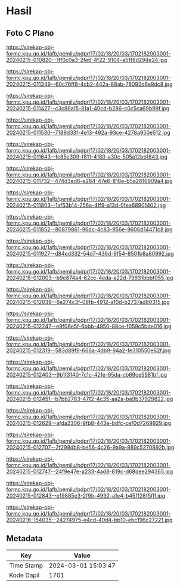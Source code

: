 # Hasil

## Foto C Plano

https://sirekap-obj-formc.kpu.go.id/1afb/pemilu/pdpr/17/02/18/20/03/1702182003001-20240215-010820--1ff0c0a3-2fe6-4f22-9104-a51f8d294e24.jpg

https://sirekap-obj-formc.kpu.go.id/1afb/pemilu/pdpr/17/02/18/20/03/1702182003001-20240215-011349--60c76ff8-4cb2-442a-88ab-78092d6e9dc8.jpg

https://sirekap-obj-formc.kpu.go.id/1afb/pemilu/pdpr/17/02/18/20/03/1702182003001-20240215-011427--c3c86a15-81a1-40cd-b286-c0c5ca69b99f.jpg

https://sirekap-obj-formc.kpu.go.id/1afb/pemilu/pdpr/17/02/18/20/03/1702182003001-20240215-011530--7189d33f-4e13-492a-93ce-4278a950e512.jpg

https://sirekap-obj-formc.kpu.go.id/1afb/pemilu/pdpr/17/02/18/20/03/1702182003001-20240215-011643--fc85e309-f811-4180-a30c-505a12bb1843.jpg

https://sirekap-obj-formc.kpu.go.id/1afb/pemilu/pdpr/17/02/18/20/03/1702182003001-20240215-011732--474d3ed6-e264-47e6-818e-b5a2816909a4.jpg

https://sirekap-obj-formc.kpu.go.id/1afb/pemilu/pdpr/17/02/18/20/03/1702182003001-20240215-011803--1af53b14-256a-4ff9-a13d-0fea68901402.jpg

https://sirekap-obj-formc.kpu.go.id/1afb/pemilu/pdpr/17/02/18/20/03/1702182003001-20240215-011852--80879861-96dc-4c83-956e-9606d14471c8.jpg

https://sirekap-obj-formc.kpu.go.id/1afb/pemilu/pdpr/17/02/18/20/03/1702182003001-20240215-011927--d84ed332-54d7-436d-9f54-8501b8a80992.jpg

https://sirekap-obj-formc.kpu.go.id/1afb/pemilu/pdpr/17/02/18/20/03/1702182003001-20240215-012003--b9e874a4-62cc-4eda-a22d-79931bbbf055.jpg

https://sirekap-obj-formc.kpu.go.id/1afb/pemilu/pdpr/17/02/18/20/03/1702182003001-20240215-012039--6e274c3f-08fb-4912-a10d-b2737ad80315.jpg

https://sirekap-obj-formc.kpu.go.id/1afb/pemilu/pdpr/17/02/18/20/03/1702182003001-20240215-012247--e9f06e5f-6bbb-4950-88ce-f059c5bde016.jpg

https://sirekap-obj-formc.kpu.go.id/1afb/pemilu/pdpr/17/02/18/20/03/1702182003001-20240215-012319--583d89f9-666a-4db9-94a2-fe310550e62f.jpg

https://sirekap-obj-formc.kpu.go.id/1afb/pemilu/pdpr/17/02/18/20/03/1702182003001-20240215-012403--9b1f3140-7c1c-42fe-95da-cb69ce5981bf.jpg

https://sirekap-obj-formc.kpu.go.id/1afb/pemilu/pdpr/17/02/18/20/03/1702182003001-20240215-012451--b7bb2783-47f2-4c35-aa2a-ba9b37929822.jpg

https://sirekap-obj-formc.kpu.go.id/1afb/pemilu/pdpr/17/02/18/20/03/1702182003001-20240215-012629--afda2306-9fb8-443e-bdfc-cef0d7269929.jpg

https://sirekap-obj-formc.kpu.go.id/1afb/pemilu/pdpr/17/02/18/20/03/1702182003001-20240215-012707--2f298db8-be56-4c26-9a9a-889c5270892b.jpg

https://sirekap-obj-formc.kpu.go.id/1afb/pemilu/pdpr/17/02/18/20/03/1702182003001-20240215-012747--24f9e47e-a233-4ad8-819c-d68dee294365.jpg

https://sirekap-obj-formc.kpu.go.id/1afb/pemilu/pdpr/17/02/18/20/03/1702182003001-20240215-012843--e19885e3-2f9b-4992-a1e4-b45f128f5fff.jpg

https://sirekap-obj-formc.kpu.go.id/1afb/pemilu/pdpr/17/02/18/20/03/1702182003001-20240216-154035--24274975-e4cd-40d4-bb10-ebc196c27221.jpg


## Metadata

| Key        | Value               |
| ---------- | ------------------- |
| Time Stamp | 2024-03-01 15:03:47 |
| Kode Dapil | 1701                |



